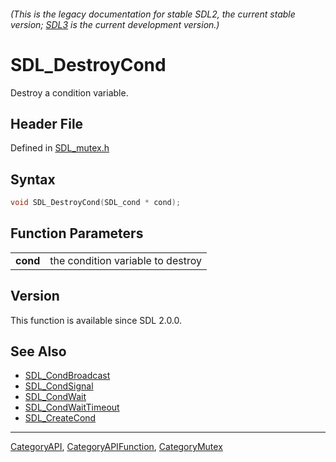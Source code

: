 ###### (This is the legacy documentation for stable SDL2, the current stable version; [SDL3](https://wiki.libsdl.org/SDL3/) is the current development version.)
# SDL_DestroyCond

Destroy a condition variable.

## Header File

Defined in [SDL_mutex.h](https://github.com/libsdl-org/SDL/blob/SDL2/include/SDL_mutex.h)

## Syntax

```c
void SDL_DestroyCond(SDL_cond * cond);

```

## Function Parameters

|              |                                   |
| ------------ | --------------------------------- |
| **cond**     | the condition variable to destroy |

## Version

This function is available since SDL 2.0.0.

## See Also

- [SDL_CondBroadcast](SDL_CondBroadcast)
- [SDL_CondSignal](SDL_CondSignal)
- [SDL_CondWait](SDL_CondWait)
- [SDL_CondWaitTimeout](SDL_CondWaitTimeout)
- [SDL_CreateCond](SDL_CreateCond)

----
[CategoryAPI](CategoryAPI), [CategoryAPIFunction](CategoryAPIFunction), [CategoryMutex](CategoryMutex)

